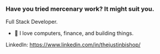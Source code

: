 ### Have you tried mercenary work? It might suit you.

Full Stack Developer. 

- 🔭 I love computers, finance, and building things.
  
LinkedIn: https://www.linkedin.com/in/thejustinbishop/  
